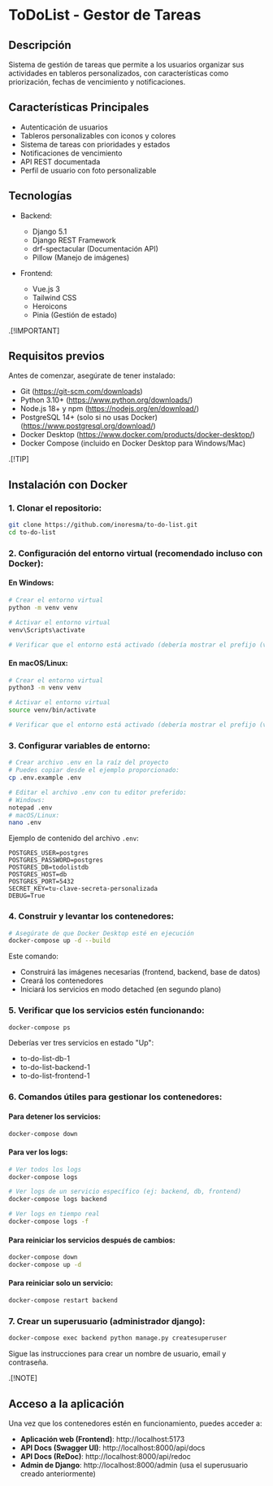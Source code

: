 ﻿# ToDoList - Gestor de Tareas

## Descripción
Sistema de gestión de tareas que permite a los usuarios organizar sus actividades en tableros personalizados, con características como priorización, fechas de vencimiento y notificaciones.

## Características Principales
- Autenticación de usuarios
- Tableros personalizables con iconos y colores
- Sistema de tareas con prioridades y estados
- Notificaciones de vencimiento
- API REST documentada
- Perfil de usuario con foto personalizable

## Tecnologías
- Backend:
  - Django 5.1
  - Django REST Framework
  - drf-spectacular (Documentación API)
  - Pillow (Manejo de imágenes)
  
- Frontend:
  - Vue.js 3
  - Tailwind CSS
  - Heroicons
  - Pinia (Gestión de estado)


.[!IMPORTANT]
## Requisitos previos
Antes de comenzar, asegúrate de tener instalado:

- Git (https://git-scm.com/downloads)
- Python 3.10+ (https://www.python.org/downloads/)
- Node.js 18+ y npm (https://nodejs.org/en/download/)
- PostgreSQL 14+ (solo si no usas Docker) (https://www.postgresql.org/download/)
- Docker Desktop (https://www.docker.com/products/docker-desktop/)
- Docker Compose (incluido en Docker Desktop para Windows/Mac)

.[!TIP]
## Instalación con Docker

### 1. Clonar el repositorio:
```bash
git clone https://github.com/inoresma/to-do-list.git
cd to-do-list
```

### 2. Configuración del entorno virtual (recomendado incluso con Docker):

#### En Windows:
```bash
# Crear el entorno virtual
python -m venv venv

# Activar el entorno virtual
venv\Scripts\activate

# Verificar que el entorno está activado (debería mostrar el prefijo (venv))
```

#### En macOS/Linux:
```bash
# Crear el entorno virtual
python3 -m venv venv

# Activar el entorno virtual
source venv/bin/activate

# Verificar que el entorno está activado (debería mostrar el prefijo (venv))
```

### 3. Configurar variables de entorno:
```bash
# Crear archivo .env en la raíz del proyecto
# Puedes copiar desde el ejemplo proporcionado:
cp .env.example .env

# Editar el archivo .env con tu editor preferido:
# Windows:
notepad .env
# macOS/Linux:
nano .env
```

Ejemplo de contenido del archivo `.env`:
```
POSTGRES_USER=postgres
POSTGRES_PASSWORD=postgres
POSTGRES_DB=todolistdb
POSTGRES_HOST=db
POSTGRES_PORT=5432
SECRET_KEY=tu-clave-secreta-personalizada
DEBUG=True
```

### 4. Construir y levantar los contenedores:
```bash
# Asegúrate de que Docker Desktop esté en ejecución
docker-compose up -d --build
```

Este comando:
- Construirá las imágenes necesarias (frontend, backend, base de datos)
- Creará los contenedores
- Iniciará los servicios en modo detached (en segundo plano)




### 5. Verificar que los servicios estén funcionando:
```bash
docker-compose ps
```

Deberías ver tres servicios en estado "Up":
- to-do-list-db-1
- to-do-list-backend-1
- to-do-list-frontend-1

### 6. Comandos útiles para gestionar los contenedores:

#### Para detener los servicios:
```bash
docker-compose down
```

#### Para ver los logs:
```bash
# Ver todos los logs
docker-compose logs

# Ver logs de un servicio específico (ej: backend, db, frontend)
docker-compose logs backend

# Ver logs en tiempo real
docker-compose logs -f
```

#### Para reiniciar los servicios después de cambios:
```bash
docker-compose down
docker-compose up -d
```

#### Para reiniciar solo un servicio:
```bash
docker-compose restart backend
```
### 7. Crear un superusuario (administrador django):
```bash
docker-compose exec backend python manage.py createsuperuser
```
Sigue las instrucciones para crear un nombre de usuario, email y contraseña.



.[!NOTE]
## Acceso a la aplicación
Una vez que los contenedores estén en funcionamiento, puedes acceder a:

- **Aplicación web (Frontend)**: http://localhost:5173
- **API Docs (Swagger UI)**: http://localhost:8000/api/docs
- **API Docs (ReDoc)**: http://localhost:8000/api/redoc
- **Admin de Django**: http://localhost:8000/admin (usa el superusuario creado anteriormente)


